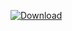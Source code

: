 [ ![Download](https://api.bintray.com/packages/vuo/conan/muparser%3Avuo/images/download.svg) ](https://bintray.com/vuo/conan/muparser%3Avuo/_latestVersion)
